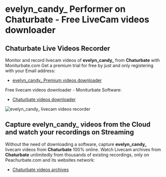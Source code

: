 # evelyn_candy_ Performer on Chaturbate - Free LiveCam videos downloader

## Chaturbate Live Videos Recorder

Monitor and record livecam videos of **evelyn_candy_** from **Chaturbate** with Moniturbate.com
Get a premium trial for free by just and only registering with your Email address:
* [evelyn_candy_ Premium videos downloader](https://moniturbate.com/request-demo-licence-key.html)

Free livecam videos downloader - Moniturbate Software:
* [Chaturbate videos downloader](https://moniturbate.com/moniturbate-download-software.html)

![evelyn_candy_ livecam videos recorder](https://peachurnet.com/templates/moniturbate-software.png)


## Capture evelyn_candy_ videos from the Cloud and watch your recordings on Streaming

Without the need of downloading a software, capture **evelyn_candy_** livecam videos from **Chaturbate** 100% online.
Watch Livecam archives from **Chaturbate** unlimitedly from thousands of existing recordings, only on Peachurbate.com and its websites network:
* [Chaturbate videos archives](https://peachurnet.com/)